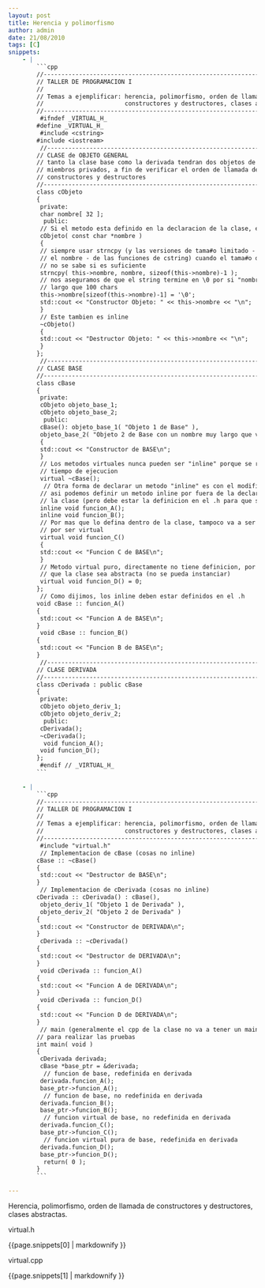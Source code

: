```yaml
---
layout: post
title: Herencia y polimorfismo
author: admin
date: 21/08/2010
tags: [C]
snippets: 
    - |
        ```cpp
        //-----------------------------------------------------------------------------
        // TALLER DE PROGRAMACION I
        //
        // Temas a ejemplificar: herencia, polimorfismo, orden de llamada de
        //                       constructores y destructores, clases abstractas
        //-----------------------------------------------------------------------------
         #ifndef _VIRTUAL_H_
        #define _VIRTUAL_H_
         #include <cstring>
        #include <iostream>
         //-----------------------------------------------------------------------------
        // CLASE de OBJETO GENERAL
        // tanto la clase base como la derivada tendran dos objetos de esta clase como
        // miembros privados, a fin de verificar el orden de llamada de los
        // constructores y destructores
        //-----------------------------------------------------------------------------
        class cObjeto
        {
         private:
         char nombre[ 32 ];
          public:
         // Si el metodo esta definido en la declaracion de la clase, es "inline"
         cObjeto( const char *nombre )
         {
         // siempre usar strncpy (y las versiones de tama#o limitado - con 'n' en
         // el nombre - de las funciones de cstring) cuando el tama#o del buffer
         // no se sabe si es suficiente
         strncpy( this->nombre, nombre, sizeof(this->nombre)-1 );
         // nos aseguramos de que el string termine en \0 por si "nombre" era mas
         // largo que 100 chars
         this->nombre[sizeof(this->nombre)-1] = '\0';
         std::cout << "Constructor Objeto: " << this->nombre << "\n";
         }
         // Este tambien es inline
         ~cObjeto()
         {
         std::cout << "Destructor Objeto: " << this->nombre << "\n";
         }
        };
         //-----------------------------------------------------------------------------
        // CLASE BASE
        //-----------------------------------------------------------------------------
        class cBase
        {
         private:
         cObjeto objeto_base_1;
         cObjeto objeto_base_2;
          public:
         cBase(): objeto_base_1( "Objeto 1 de Base" ),
         objeto_base_2( "Objeto 2 de Base con un nombre muy largo que va a ser truncado" )
         {
         std::cout << "Constructor de BASE\n";
         }
         // Los metodos virtuales nunca pueden ser "inline" porque se resuelven en
         // tiempo de ejecucion
         virtual ~cBase();
          // Otra forma de declarar un metodo "inline" es con el modificador
         // asi podemos definir un metodo inline por fuera de la declaracion de
         // la clase (pero debe estar la definicion en el .h para que sea efectivo)
         inline void funcion_A();
         inline void funcion_B();
         // Por mas que lo defina dentro de la clase, tampoco va a ser "inline"
         // por ser virtual
         virtual void funcion_C()
         {
         std::cout << "Funcion C de BASE\n";
         }
         // Metodo virtual puro, directamente no tiene definicion, por lo tanto hace
         // que la clase sea abstracta (no se pueda instanciar)
         virtual void funcion_D() = 0;
        };
         // Como dijimos, los inline deben estar definidos en el .h
        void cBase :: funcion_A()
        {
         std::cout << "Funcion A de BASE\n";
        }
         void cBase :: funcion_B()
        {
         std::cout << "Funcion B de BASE\n";
        }
         //-----------------------------------------------------------------------------
        // CLASE DERIVADA
        //-----------------------------------------------------------------------------
        class cDerivada : public cBase
        {
         private:
         cObjeto objeto_deriv_1;
         cObjeto objeto_deriv_2;
          public:
         cDerivada();
         ~cDerivada();
          void funcion_A();
         void funcion_D();
        };
         #endif // _VIRTUAL_H_
        ```

    - |
        ```cpp
        //-----------------------------------------------------------------------------
        // TALLER DE PROGRAMACION I
        //
        // Temas a ejemplificar: herencia, polimorfismo, orden de llamada de
        //                       constructores y destructores, clases abstractas
        //-----------------------------------------------------------------------------
         #include "virtual.h"
         // Implementacion de cBase (cosas no inline)
        cBase :: ~cBase()
        {
         std::cout << "Destructor de BASE\n";
        }
         // Implementacion de cDerivada (cosas no inline)
        cDerivada :: cDerivada() : cBase(),
         objeto_deriv_1( "Objeto 1 de Derivada" ),
         objeto_deriv_2( "Objeto 2 de Derivada" )
        {
         std::cout << "Constructor de DERIVADA\n";
        }
         cDerivada :: ~cDerivada()
        {
         std::cout << "Destructor de DERIVADA\n";
        }
         void cDerivada :: funcion_A()
        {
         std::cout << "Funcion A de DERIVADA\n";
        }
         void cDerivada :: funcion_D()
        {
         std::cout << "Funcion D de DERIVADA\n";
        }
         // main (generalmente el cpp de la clase no va a tener un main, aca se pone solo
        // para realizar las pruebas
        int main( void )
        {
         cDerivada derivada;
         cBase *base_ptr = &derivada;
          // funcion de base, redefinida en derivada
         derivada.funcion_A();
         base_ptr->funcion_A();
          // funcion de base, no redefinida en derivada
         derivada.funcion_B();
         base_ptr->funcion_B();
          // funcion virtual de base, no redefinida en derivada
         derivada.funcion_C();
         base_ptr->funcion_C();
          // funcion virtual pura de base, redefinida en derivada
         derivada.funcion_D();
         base_ptr->funcion_D();
          return( 0 );
        }
        ```

---
```

<div class="entry-content">
						<p>Herencia, polimorfismo, orden de llamada de constructores y destructores, clases abstractas.</p>
<p>virtual.h</p>
<div><div>{{page.snippets[0] | markdownify }}</div></div>
<p>virtual.cpp</p>
<div><div>{{page.snippets[1] | markdownify }}</div></div>
											</div>
